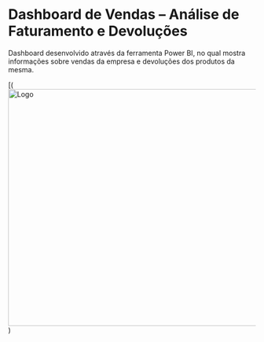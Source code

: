 # Dashboard de Vendas – Análise de Faturamento e Devoluções 
Dashboard desenvolvido através da ferramenta Power BI, no qual mostra informações sobre vendas da empresa e devoluções dos produtos da mesma.

[(<img width="908" height="482" alt="Logo" src="https://github.com/user-attachments/assets/67871951-c8e3-4f28-954a-8a1f7d23828d" />
)
